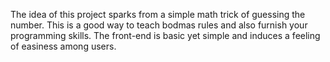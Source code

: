 The idea of this project sparks from a simple math trick of guessing the number.
This is a good way to teach bodmas rules and also furnish your programming skills.
The front-end is basic yet simple and induces a feeling of easiness among users.
